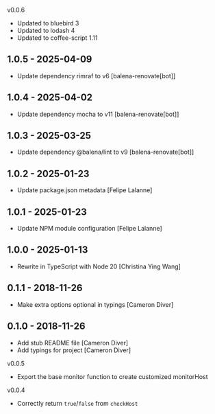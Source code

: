 v0.0.6

* Updated to bluebird 3
* Updated to lodash 4
* Updated to coffee-script 1.11

## 1.0.5 - 2025-04-09

* Update dependency rimraf to v6 [balena-renovate[bot]]

## 1.0.4 - 2025-04-02

* Update dependency mocha to v11 [balena-renovate[bot]]

## 1.0.3 - 2025-03-25

* Update dependency @balena/lint to v9 [balena-renovate[bot]]

## 1.0.2 - 2025-01-23

* Update package.json metadata [Felipe Lalanne]

## 1.0.1 - 2025-01-23

* Update NPM module configuration [Felipe Lalanne]

## 1.0.0 - 2025-01-13

* Rewrite in TypeScript with Node 20 [Christina Ying Wang]

## 0.1.1 - 2018-11-26

* Make extra options optional in typings [Cameron Diver]

## 0.1.0 - 2018-11-26

* Add stub README file [Cameron Diver]
* Add typings for project [Cameron Diver]

v0.0.5

* Export the base monitor function to create customized monitorHost 

v0.0.4

* Correctly return `true`/`false` from `checkHost`

